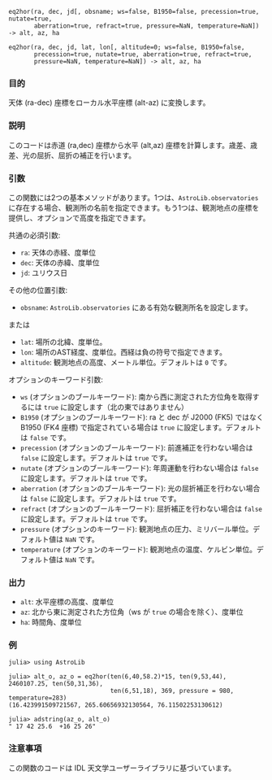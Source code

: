 ```
eq2hor(ra, dec, jd[, obsname; ws=false, B1950=false, precession=true, nutate=true,
       aberration=true, refract=true, pressure=NaN, temperature=NaN]) -> alt, az, ha

eq2hor(ra, dec, jd, lat, lon[, altitude=0; ws=false, B1950=false,
       precession=true, nutate=true, aberration=true, refract=true,
       pressure=NaN, temperature=NaN]) -> alt, az, ha
```

### 目的

天体 (ra-dec) 座標をローカル水平座標 (alt-az) に変換します。

### 説明

このコードは赤道 (ra,dec) 座標から水平 (alt,az) 座標を計算します。歳差、歳差、光の屈折、屈折の補正を行います。

### 引数

この関数には2つの基本メソッドがあります。1つは、`AstroLib.observatories` に存在する場合、観測所の名前を指定できます。もう1つは、観測地点の座標を提供し、オプションで高度を指定できます。

共通の必須引数:

  * `ra`: 天体の赤経、度単位
  * `dec`: 天体の赤緯、度単位
  * `jd`: ユリウス日

その他の位置引数:

  * `obsname`: `AstroLib.observatories` にある有効な観測所名を設定します。

または

  * `lat`: 場所の北緯、度単位。
  * `lon`: 場所のAST経度、度単位。西経は負の符号で指定できます。
  * `altitude`: 観測地点の高度、メートル単位。デフォルトは `0` です。

オプションのキーワード引数:

  * `ws` (オプションのブールキーワード): 南から西に測定された方位角を取得するには `true` に設定します（北の東ではありません）
  * `B1950` (オプションのブールキーワード): ra と dec が J2000 (FK5) ではなく B1950 (FK4 座標) で指定されている場合は `true` に設定します。デフォルトは `false` です。
  * `precession` (オプションのブールキーワード): 前進補正を行わない場合は `false` に設定します。デフォルトは `true` です。
  * `nutate` (オプションのブールキーワード): 年周運動を行わない場合は `false` に設定します。デフォルトは `true` です。
  * `aberration` (オプションのブールキーワード): 光の屈折補正を行わない場合は `false` に設定します。デフォルトは `true` です。
  * `refract` (オプションのブールキーワード): 屈折補正を行わない場合は `false` に設定します。デフォルトは `true` です。
  * `pressure` (オプションのキーワード): 観測地点の圧力、ミリバール単位。デフォルト値は `NaN` です。
  * `temperature` (オプションのキーワード): 観測地点の温度、ケルビン単位。デフォルト値は `NaN` です。

### 出力

  * `alt`: 水平座標の高度、度単位
  * `az`: 北から東に測定された方位角（ws が `true` の場合を除く）、度単位
  * `ha`: 時間角、度単位

### 例

```jldoctest
julia> using AstroLib

julia> alt_o, az_o = eq2hor(ten(6,40,58.2)*15, ten(9,53,44), 2460107.25, ten(50,31,36),
                            ten(6,51,18), 369, pressure = 980, temperature=283)
(16.423991509721567, 265.60656932130564, 76.11502253130612)

julia> adstring(az_o, alt_o)
" 17 42 25.6  +16 25 26"
```

### 注意事項

この関数のコードは IDL 天文学ユーザーライブラリに基づいています。
